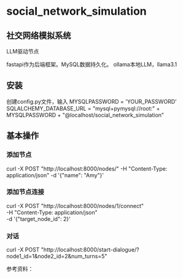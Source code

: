 # social_network_simulation
## 社交网络模拟系统
LLM驱动节点

fastapi作为后端框架。MySQL数据持久化。
ollama本地LLM，llama3.1

## 安装
创建config.py文件，输入
MYSQLPASSWORD = 'YOUR_PASSWORD'
SQLALCHEMY_DATABASE_URL = "mysql+pymysql://root:" + MYSQLPASSWORD + "@localhost/social_network_simulation"

## 基本操作
### 添加节点
curl -X POST "http://localhost:8000/nodes/" -H "Content-Type: application/json" -d '{"name": "Amy"}'
### 添加节点连接
curl -X POST "http://localhost:8000/nodes/1/connect" \
-H "Content-Type: application/json" \
-d '{"target_node_id": 2}'
### 对话
curl -X POST "http://localhost:8000/start-dialogue/?node1_id=1&node2_id=2&num_turns=5"


参考资料：
